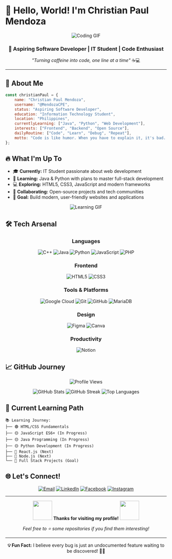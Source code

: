 # 👋 Hello, World! I'm Christian Paul Mendoza

<div align="center">

![Coding GIF](https://media.giphy.com/media/qgQUggAC3Pfv687qPC/giphy.gif)

### 🚀 Aspiring Software Developer | IT Student | Code Enthusiast

*"Turning caffeine into code, one line at a time"* ☕💻

---

</div>

## 🌟 About Me

```javascript
const christianPaul = {
    name: "Christian Paul Mendoza",
    username: "@MendozaCPE",
    status: "Aspiring Software Developer",
    education: "Information Technology Student",
    location: "Philippines",
    currentlyLearning: ["Java", "Python", "Web Development"],
    interests: ["Frontend", "Backend", "Open Source"],
    dailyRoutine: ["Code", "Learn", "Debug", "Repeat"],
    motto: "Code is like humor. When you have to explain it, it's bad. – Cory House"
};
```

## 🔥 What I'm Up To

- 🎓 **Currently:** IT Student passionate about web development
- 🌱 **Learning:** Java & Python with plans to master full-stack development  
- 💻 **Exploring:** HTML5, CSS3, JavaScript and modern frameworks
- 🤝 **Collaborating:** Open-source projects and tech communities
- 🎯 **Goal:** Build modern, user-friendly websites and applications

<div align="center">

![Learning GIF](https://media.giphy.com/media/L1R1tvI9svkIWwpVYr/giphy.gif)

</div>

## 🛠️ Tech Arsenal

<div align="center">

### Languages
![C++](https://img.shields.io/badge/C++-%2300599C.svg?style=for-the-badge&logo=c%2B%2B&logoColor=white)
![Java](https://img.shields.io/badge/Java-%23ED8B00.svg?style=for-the-badge&logo=openjdk&logoColor=white)
![Python](https://img.shields.io/badge/Python-3670A0?style=for-the-badge&logo=python&logoColor=ffdd54)
![JavaScript](https://img.shields.io/badge/JavaScript-%23323330.svg?style=for-the-badge&logo=javascript&logoColor=%23F7DF1E)
![PHP](https://img.shields.io/badge/PHP-%23777BB4.svg?style=for-the-badge&logo=php&logoColor=white)

### Frontend
![HTML5](https://img.shields.io/badge/HTML5-%23E34F26.svg?style=for-the-badge&logo=html5&logoColor=white)
![CSS3](https://img.shields.io/badge/CSS3-%231572B6.svg?style=for-the-badge&logo=css3&logoColor=white)

### Tools & Platforms
![Google Cloud](https://img.shields.io/badge/GoogleCloud-%234285F4.svg?style=for-the-badge&logo=google-cloud&logoColor=white)
![Git](https://img.shields.io/badge/Git-%23F05033.svg?style=for-the-badge&logo=git&logoColor=white)
![GitHub](https://img.shields.io/badge/GitHub-%23121011.svg?style=for-the-badge&logo=github&logoColor=white)
![MariaDB](https://img.shields.io/badge/MariaDB-003545?style=for-the-badge&logo=mariadb&logoColor=white)

### Design
![Figma](https://img.shields.io/badge/Figma-%23F24E1E.svg?style=for-the-badge&logo=figma&logoColor=white)
![Canva](https://img.shields.io/badge/Canva-%2300C4CC.svg?style=for-the-badge&logo=Canva&logoColor=white)

### Productivity
![Notion](https://img.shields.io/badge/Notion-%23000000.svg?style=for-the-badge&logo=notion&logoColor=white)

</div>

## 📈 GitHub Journey

<div align="center">

![Profile Views](https://komarev.com/ghpvc/?username=MendozaCPE&color=blueviolet&style=for-the-badge)

<img src="https://github-readme-stats.vercel.app/api?username=MendozaCPE&theme=tokyonight&hide_border=true&include_all_commits=true&count_private=false" alt="GitHub Stats" />

<img src="https://github-readme-streak-stats.herokuapp.com/?user=MendozaCPE&theme=tokyonight&hide_border=true" alt="GitHub Streak" />

<img src="https://github-readme-stats.vercel.app/api/top-langs/?username=MendozaCPE&theme=tokyonight&hide_border=true&include_all_commits=true&count_private=false&layout=compact" alt="Top Languages" />

</div>

## 🎯 Current Learning Path

```
📚 Learning Journey:
├── 🟢 HTML/CSS Fundamentals
├── 🟡 JavaScript ES6+ (In Progress)
├── 🟡 Java Programming (In Progress)  
├── 🟡 Python Development (In Progress)
├── 🔴 React.js (Next)
├── 🔴 Node.js (Next)
└── 🔴 Full Stack Projects (Goal)
```

## 🌐 Let's Connect!

<div align="center">

[![Email](https://img.shields.io/badge/Email-D14836?style=for-the-badge&logo=gmail&logoColor=white)](mailto:christianpaulmendoza10@gmail.com)
[![LinkedIn](https://img.shields.io/badge/LinkedIn-%230077B5.svg?style=for-the-badge&logo=linkedin&logoColor=white)](https://linkedin.com/in/Christian-Paul-Mendoza)
[![Facebook](https://img.shields.io/badge/Facebook-%231877F2.svg?style=for-the-badge&logo=Facebook&logoColor=white)](https://www.facebook.com/christianpaul.mendoza.108)
[![Instagram](https://img.shields.io/badge/Instagram-%23E4405F.svg?style=for-the-badge&logo=Instagram&logoColor=white)](https://instagram.com/popopopaul_)

---

<img src="https://media.giphy.com/media/LnQjpWaON8nhr21vNW/giphy.gif" width="60"> **Thanks for visiting my profile!** <img src="https://media.giphy.com/media/LnQjpWaON8nhr21vNW/giphy.gif" width="60">

*Feel free to ⭐ some repositories if you find them interesting!*

</div>

---

<div align="center">
  
**💡 Fun Fact:** I believe every bug is just an undocumented feature waiting to be discovered! 🐛✨
